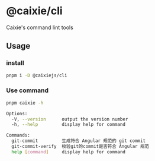# @caixie/cli

Caixie's command lint tools

## Usage

### install

```bash
pnpm i -D @caixiejs/cli
```

### Use command

```bash
pnpm caixie -h

Options:
  -V, --version      output the version number
  -h, --help         display help for command

Commands:
  git-commit         生成符合 Angular 规范的 git commit
  git-commit-verify  校验git的commit是否符合 Angular 规范
  help [command]     display help for command
```
